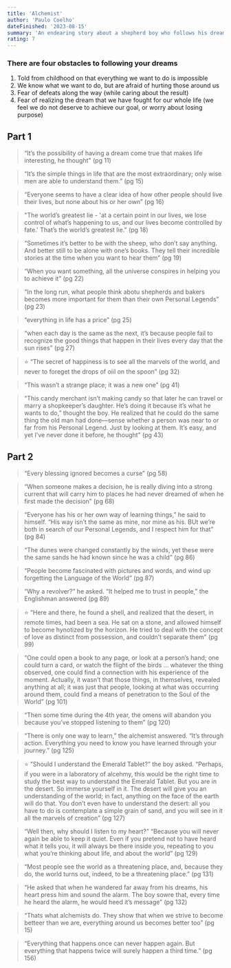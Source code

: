 ```yaml
---
title: 'Alchemist'
author: 'Paulo Coelho'
dateFinished: '2023-08-15'
summary: 'An endearing story about a shepherd boy who follows his dreams. He is consistently presented with challenges to doing so and works to overcome them.'
rating: 7
---
```


### There are four obstacles to following your dreams

1. Told from childhood on that everything we want to do is impossible
2. We know what we want to do, but are afraid of hurting those around us
3. Fear of defeats along the way (while caring about the result)
4. Fear of realizing the dream that we have fought for our whole life (we feel we do not deserve to achieve our goal, or worry about losing purpose)

## Part 1

> “It’s the possibility of having a dream come true that makes life interesting, he thought" (pg 11)
> 

> “It’s the simple things in life that are the most extraordinary; only wise men are able to understand them.” (pg 15)
> 

> “Everyone seems to have a clear idea of how other people should live their lives, but none about his or her own” (pg 16)
> 

> "The world’s greatest lie - 'at a certain point in our lives, we lose control of what’s happening to us, and our lives become controlled by fate.' That’s the world’s greatest lie.” (pg 18)
> 

> “Sometimes it’s better to be with the sheep, who don’t say anything. And better still to be alone with one’s books. They tell their incredible stories at the time when you want to hear them” (pg 19)
> 

> “When you want something, all the universe conspires in helping you to achieve it” (pg 22)
> 

> “In the long run, what people think abotu shepherds and bakers becomes more important for them than their own Personal Legends” (pg 23)
> 

> “everything in life has a price” (pg 25)
> 

> “when each day is the same as the next, it’s because people fail to recognize the good things that happen in their lives every day that the sun rises” (pg 27)
> 

> ⭐ “The secret of happiness is to see all the marvels of the world, and never to foreget the drops of oiil on the spoon” (pg 32)
> 

> “This wasn’t a strange place; it was a new one” (pg 41)
> 

> “This candy merchant isn’t making candy so that later he can travel or marry a shopkeeper’s daughter. He’s doing it because it’s what he wants to do,” thought the boy. He realized that he could do the same thing the old man had done—sense whether a person was near to or far from his Personal Legend. Just by looking at them. It’s easy, and yet I’ve never done it before, he thought” (pg 43)
> 

## Part 2

> “Every blessing ignored becomes a curse” (pg 58)
> 

> “When someone makes a decision, he is really diving into a strong current that will carry him to places he had never dreamed of when he first made the decision” (pg 68)
> 

> “Everyone has his or her own way of learning things,” he said to himself. “His way isn’t the same as mine, nor mine as his. BUt we’re both in search of our Personal Legends, and I respect him for that” (pg 84)
> 

> “The dunes were changed constantly by the winds, yet these were the same sands he had known since he was a child” (pg 86)
> 

> “People become fascinated with pictures and words, and wind up forgetting the Language of the World” (pg 87)
> 

> “Why a revolver?” he asked. “It helped me to trust in people,” the Englishman answered (pg 89)
> 

> ⭐ “Here and there, he found a shell, and realized that the desert, in remote times, had been a sea. He sat on a stone, and allowed himself to become hynotized by the horizon. He tried to deal with the concept of love as distinct from possession, and couldn’t separate them” (pg 99)
> 

> “One could open a book to any page, or look at a person’s hand; one could turn a card, or watch the flight of the birds … whatever the thing observed, one could find a connection with his experience of the moment. Actually, it wasn’t that those things, in themselves, revealed anything at all; it was just that people, looking at what was occurring around them, could find a means of penetration to the Soul of the World” (pg 101)
> 

> “Then some time during the 4th year, the omens will abandon you because you’ve stopped listening to them” (pg 120)
> 

> “There is only one way to learn,” the alchemist answered. “It’s through action. Everything you need to know you have learned through your journey.” (pg 125)
> 

> ⭐ ”Should I understand the Emerald Tablet?” the boy asked. “Perhaps, if you were in a laboratory of alcehmy, this would be the right time to study the best way to understand the Emerald Tablet. But you are in the desert. So immerse yourself in it. The desert will give you an understanding of the world; in fact, anything on the face of the earth will do that. You don’t even have to understand the desert: all you have to do is contemplate a simple grain of sand, and you will see in it all the marvels of creation” (pg 127)
> 

> “Well then, why should I listen to my heart?” “Because you will never again be able to keep it quiet. Even if you pretend not to have heard what it tells you, it will always be there inside you, repeating to you what you’re thinking about life, and about the world” (pg 129)
> 

> “Most people see the world as a threatening place, and, because they do, the world turns out, indeed, to be a threatening place.” (pg 131)
> 

> “He asked that when he wandered far away from his dreams, his heart press him and sound the alarm. The boy sowre that, every time he heard the alarm, he would heed it’s message” (pg 132)
> 

> “Thats what alchemists do. They show that when we strive to become betteer than we are, everything around us becomes better too” (pg 15)
> 

> “Everything that happens once can never happen again. But everything that happens twice will surely happen a third time.” (pg 156)
>